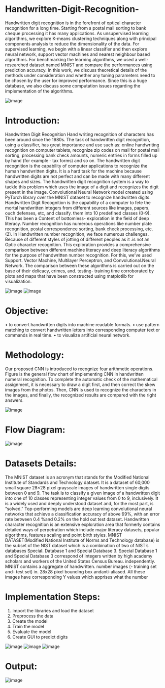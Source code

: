 # Handwritten-Digit-Recognition-
Handwritten digit recognition is in the forefront of optical character recognition for a long time. Starting from a postal mail sorting to bank cheque processing it has many applications. As unsupervised learning algorithms, we explore K-means clustering techniques along with principal components analysis to reduce the dimensionality of the data. For supervised learning, we begin with a linear classifier and then explore neural network, support vector machines and nearest neighbour based algorithms. For benchmarking the learning algorithms, we used a well-researched dataset named MNIST and compare the performances using prediction accuracy. In this work, we discuss theoretical details of the methods under consideration and whether any tuning parameters need to be chosen by the user for improved performance. Since this is a huge database, we also discuss some computation issues regarding the implementation of the algorithms.

![image](https://user-images.githubusercontent.com/94278051/175071118-79aa8d17-d025-4b51-be09-6be16779ebdf.png)

# Introduction:
Handwritten Digit Recognition Hand writing recognition of characters has been around since the 1980s. The task of handwritten digit recognition, using a classifier, has great importance and use such as: online handwriting recognition on computer tablets, recognize zip codes on mail for postal mail sorting, processing bank check amounts, numeric entries in forms filled up by hand (for example ‐ tax forms) and so on. The handwritten digit recognition is the capability of computer applications to recognize the human handwritten digits. It is a hard task for the machine because handwritten digits are not perfect and can be made with many different shapes and sizes. The handwritten digit recognition system is a way to tackle this problem which uses the image of a digit and recognizes the digit present in the image. Convolutional Neural Network model created using PyTorch library over the MNIST dataset to recognize handwritten digits. Handwritten Digit Recognition is the capability of a computer to fete the mortal handwritten integers from different sources like images, papers, ouch defenses, etc, and classify.  them into 10 predefined classes (0-9). This has been a  Content of bottomless- exploration in the field of deep literacy.  Number recognition has numerous operations like number plate recognition, postal correspondence sorting, bank check processing, etc. (2). In Handwritten number recognition, we face numerous challenges. Because of different styles of jotting of different peoples as it .is not an Optic character recognition. This exploration provides a comprehensive comparison between different machine literacy and deep literacy algorithms for the purpose of handwritten number recognition. For this, we've used Support. Vector Machine, Multilayer Perceptron, and Convolutional.Neural Network. The comparison between these algorithms is carried out on the base of their delicacy, crimes, and. testing- training time corroborated by plots and maps that have been constructed using matplotlib for visualization.

![image](https://user-images.githubusercontent.com/94278051/175071593-9ab1a182-aa40-407f-9b04-59aa49337292.png)
![image](https://user-images.githubusercontent.com/94278051/175071633-371b8133-8e5a-4e57-9e2d-f4142fbaefa6.png)

# Objective:
•	to convert handwritten digits into machine readable formats.
•	use pattern matching to convert handwritten letters into corresponding computer text or commands in real time.
•	to visualize artificial neural network.
# Methodology:
Our proposed CNN is introduced to recognize four arithmetic operations. Figure is the general flow chart of implementing CNN in handwritten numeral recognition. To complete the automatic check of the mathematical assignment, it is necessary to draw a digit first, and then correct the skew images from the photos. Then, CNN is used to recognize the characters in the images, and finally, the recognized results are compared with the right answers.

![image](https://user-images.githubusercontent.com/94278051/175071843-d8e6835c-d07b-423b-adc6-68e5107dd22f.png)

# Flow Diagram: 

![image](https://user-images.githubusercontent.com/94278051/175071928-31dd8bb6-6c2a-4986-9040-9576b5420216.png)

# Datasets Details: 
The MNIST dataset is an acronym that stands for the Modified National Institute of Standards and Technology dataset. It is a dataset of 60,000 small square 28×28 pixel grayscale images of handwritten single digits between 0 and 9. The task is to classify a given image of a handwritten digit into one of 10 classes representing integer values from 0 to 9, inclusively. It is a widely used and deeply understood dataset and, for the most part, is “solved.” Top-performing models are deep learning convolutional neural networks that achieve a classification accuracy of above 99%, with an error rate between 0.4 %and 0.2% on the hold out test dataset. Handwritten character recognition is an extensive exploration area that formerly contains detailed ways of perpetration which include major literacy datasets, popular algorithms, features scaling and point birth styles. MNIST DATASET(Modified National Institute of Norms and Technology database) is the subset of the NIST dataset which is a combination of two of NIST’s databases Special.  Database 1 and Special Database 3. Special Database 1 and Special Database 3 correspond of integers written by high academy scholars and workers of the United States Census Bureau.  independently. MNIST contains a aggregate of handwritten. number images (- training set and- test set) in.  28x28 pixel bounding box andanti-aliased. All these images have corresponding Y values which apprises what the number
# Implementation Steps:
1. Import the libraries and load the dataset
2. Preprocess the data
3. Create the model
4. Train the model
5. Evaluate the model
6. Create GUI to predict digits

![image](https://user-images.githubusercontent.com/94278051/175072135-70a6e2db-2875-46fd-80b6-5a0b7f80b210.png)
![image](https://user-images.githubusercontent.com/94278051/175072145-a4a74374-d8b7-4553-a71a-ffe467bc6fcf.png)
![image](https://user-images.githubusercontent.com/94278051/175072160-f91218a4-383f-4280-be00-b4f0d6388514.png)
# Output:
![image](https://user-images.githubusercontent.com/94278051/175072236-38d8c334-9074-4d15-b3a0-00417f99c756.png)

